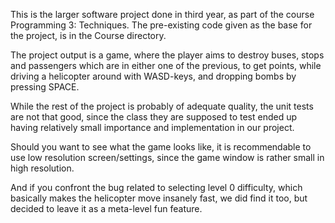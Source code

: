 This is the larger software project done in third year, as part of the course Programming 3: Techniques. The pre-existing code given as the base for the project, is in the Course directory. 

The project output is a game, where the player aims to destroy buses, stops and passengers which are in either one of the previous, to get points, while driving a helicopter around with WASD-keys, and dropping bombs by pressing SPACE.

While the rest of the project is probably of adequate quality, the unit tests are not that good, since the class they are supposed to test ended up having relatively small importance and implementation in our project.

Should you want to see what the game looks like, it is recommendable to use low resolution screen/settings, since the game window is rather small in high resolution.

And if you confront the bug related to selecting level 0 difficulty, which basically makes the helicopter move insanely fast, we did find it too, but decided to leave it as a meta-level fun feature.
